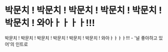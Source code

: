 # 박문치 ! 박문치 ! 박문치 ! 박문치 ! 박문치 ! 박문치 ! 와아ㅏㅏㅏㅏ!!!
박문치 ! 박문치 ! 박문치 ! 박문치 ! 박문치 ! 박문치 ! 와아ㅏㅏㅏㅏ!!! - '널 좋아하고 있어'의 인트로
